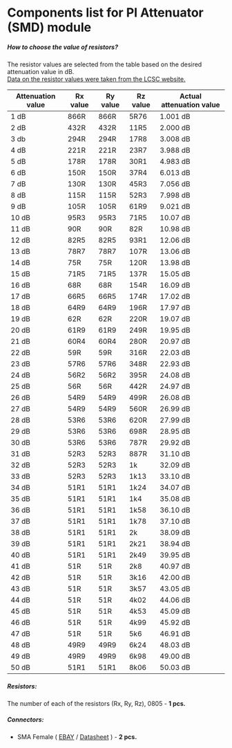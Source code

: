 # Components list for PI Attenuator (SMD) module

##### How to choose the value of resistors?
The resistor values are selected from the table based on the desired attenuation value in dB.  
[Data on the resistor values were taken from the LCSC website.](https://lcsc.com/products/Chip-Resistor-Surface-Mount_439.html)

| Attenuation value | Rx value | Ry value | Rz value | Actual attenuation value |
| ----------------- | -------- | -------- | -------- | ------------------------ |
| 1 dB              | 866R     | 866R     | 5R76     | 1.001 dB                 |
| 2 dB              | 432R     | 432R     | 11R5     | 2.000 dB                 |
| 3 db              | 294R     | 294R     | 17R8     | 3.008 dB                 |
| 4 dB              | 221R     | 221R     | 23R7     | 3.988 dB                 |
| 5 dB              | 178R     | 178R     | 30R1     | 4.983 dB                 |
| 6 dB              | 150R     | 150R     | 37R4     | 6.013 dB                 |
| 7 dB              | 130R     | 130R     | 45R3     | 7.056 dB                 |
| 8 dB              | 115R     | 115R     | 52R3     | 7.998 dB                 |
| 9 dB              | 105R     | 105R     | 61R9     | 9.021 dB                 |
| 10 dB             | 95R3     | 95R3     | 71R5     | 10.07 dB                 |
| 11 dB             | 90R      | 90R      | 82R      | 10.98 dB                 |
| 12 dB             | 82R5     | 82R5     | 93R1     | 12.06 dB                 |
| 13 dB             | 78R7     | 78R7     | 107R     | 13.06 dB                 |
| 14 dB             | 75R      | 75R      | 120R     | 13.98 dB                 |
| 15 dB             | 71R5     | 71R5     | 137R     | 15.05 dB                 |
| 16 dB             | 68R      | 68R      | 154R     | 16.09 dB                 |
| 17 dB             | 66R5     | 66R5     | 174R     | 17.02 dB                 |
| 18 dB             | 64R9     | 64R9     | 196R     | 17.97 dB                 |
| 19 dB             | 62R      | 62R      | 220R     | 19.07 dB                 |
| 20 dB             | 61R9     | 61R9     | 249R     | 19.95 dB                 |
| 21 dB             | 60R4     | 60R4     | 280R     | 20.97 dB                 |
| 22 dB             | 59R      | 59R      | 316R     | 22.03 dB                 |
| 23 dB             | 57R6     | 57R6     | 348R     | 22.93 dB                 |
| 24 dB             | 56R2     | 56R2     | 395R     | 24.08 dB                 |
| 25 dB             | 56R      | 56R      | 442R     | 24.97 dB                 |
| 26 dB             | 54R9     | 54R9     | 499R     | 26.08 dB                 |
| 27 dB             | 54R9     | 54R9     | 560R     | 26.99 dB                 |
| 28 dB             | 53R6     | 53R6     | 620R     | 27.99 dB                 |
| 29 dB             | 53R6     | 53R6     | 698R     | 28.95 dB                 |
| 30 dB             | 53R6     | 53R6     | 787R     | 29.92 dB                 |
| 31 dB             | 52R3     | 52R3     | 887R     | 31.10 dB                 |
| 32 dB             | 52R3     | 52R3     | 1k       | 32.09 dB                 |
| 33 dB             | 52R3     | 52R3     | 1k13     | 33.10 dB                 |
| 34 dB             | 51R1     | 51R1     | 1k24     | 34.07 dB                 |
| 35 dB             | 51R1     | 51R1     | 1k4      | 35.08 dB                 |
| 36 dB             | 51R1     | 51R1     | 1k58     | 36.10 dB                 |
| 37 dB             | 51R1     | 51R1     | 1k78     | 37.10 dB                 |
| 38 dB             | 51R1     | 51R1     | 2k       | 38.09 dB                 |
| 39 dB             | 51R1     | 51R1     | 2k21     | 38.94 dB                 |
| 40 dB             | 51R1     | 51R1     | 2k49     | 39.95 dB                 |
| 41 dB             | 51R      | 51R      | 2k8      | 40.97 dB                 |
| 42 dB             | 51R      | 51R      | 3k16     | 42.00 dB                 |
| 43 dB             | 51R      | 51R      | 3k57     | 43.05 dB                 |
| 44 dB             | 51R      | 51R      | 4k02     | 44.06 dB                 |
| 45 dB             | 51R      | 51R      | 4k53     | 45.09 dB                 |
| 46 dB             | 51R      | 51R      | 4k99     | 45.92 dB                 |
| 47 dB             | 51R      | 51R      | 5k6      | 46.91 dB                 |
| 48 dB             | 49R9     | 49R9     | 6k24     | 48.03 dB                 |
| 49 dB             | 49R9     | 49R9     | 6k98     | 49.00 dB                 |
| 50 dB             | 51R1     | 51R1     | 8k06     | 50.03 dB                 |

##### Resistors:
The number of each of the resistors (Rx, Ry, Rz), 0805 - **1 pcs.**  

##### Connectors:
- SMA Female (
[EBAY](https://www.ebay.com/sch/i.html?_from=R40&_trksid=p2050601.m570.l1312.R1.TR9.TRC1.A0.H0.Xsma+female+.TRS2&_nkw=sma+female+edge&_sacat=0) /
[Datasheet](./Datasheets/Connectors/SMA-Female-Datasheet.pdf) ) - **2 pcs.**
